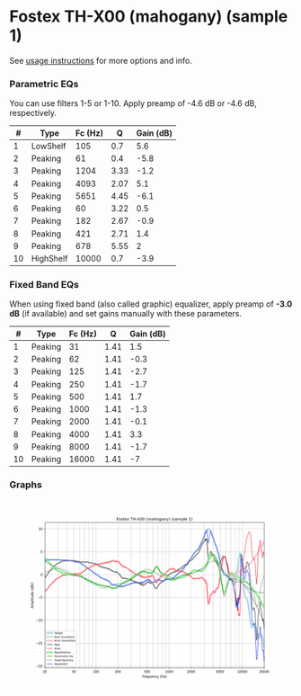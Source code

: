 # Fostex TH-X00 (mahogany) (sample 1)
See [usage instructions](https://github.com/jaakkopasanen/AutoEq#usage) for more options and info.

### Parametric EQs
You can use filters 1-5 or 1-10. Apply preamp of -4.6 dB or -4.6 dB, respectively.

|   # | Type      |   Fc (Hz) |    Q |   Gain (dB) |
|-----|-----------|-----------|------|-------------|
|   1 | LowShelf  |       105 | 0.7  |         5.6 |
|   2 | Peaking   |        61 | 0.4  |        -5.8 |
|   3 | Peaking   |      1204 | 3.33 |        -1.2 |
|   4 | Peaking   |      4093 | 2.07 |         5.1 |
|   5 | Peaking   |      5651 | 4.45 |        -6.1 |
|   6 | Peaking   |        60 | 3.22 |         0.5 |
|   7 | Peaking   |       182 | 2.67 |        -0.9 |
|   8 | Peaking   |       421 | 2.71 |         1.4 |
|   9 | Peaking   |       678 | 5.55 |         2   |
|  10 | HighShelf |     10000 | 0.7  |        -3.9 |

### Fixed Band EQs
When using fixed band (also called graphic) equalizer, apply preamp of **-3.0 dB** (if available) and set gains manually with these parameters.

|   # | Type    |   Fc (Hz) |    Q |   Gain (dB) |
|-----|---------|-----------|------|-------------|
|   1 | Peaking |        31 | 1.41 |         1.5 |
|   2 | Peaking |        62 | 1.41 |        -0.3 |
|   3 | Peaking |       125 | 1.41 |        -2.7 |
|   4 | Peaking |       250 | 1.41 |        -1.7 |
|   5 | Peaking |       500 | 1.41 |         1.7 |
|   6 | Peaking |      1000 | 1.41 |        -1.3 |
|   7 | Peaking |      2000 | 1.41 |        -0.1 |
|   8 | Peaking |      4000 | 1.41 |         3.3 |
|   9 | Peaking |      8000 | 1.41 |        -1.7 |
|  10 | Peaking |     16000 | 1.41 |        -7   |

### Graphs
![](./Fostex%20TH-X00%20(mahogany)%20(sample%201).png)
